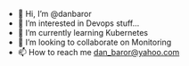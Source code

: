 - 👋 Hi, I’m @danbaror
- 👀 I’m interested in Devops stuff...
- 🌱 I’m currently learning Kubernetes
- 💞️ I’m looking to collaborate on Monitoring
- 📫 How to reach me dan_baror@yahoo.com

<!---
danbaror/danbaror is a ✨ special ✨ repository because its `README.md` (this file) appears on your GitHub profile.
You can click the Preview link to take a look at your changes.
--->
